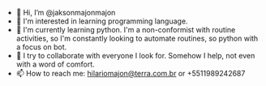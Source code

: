- 👋 Hi, I’m @jaksonmajonmajon
- 👀 I'm interested in learning programming language.
- 🌱 I'm currently learning python. I'm a non-conformist with routine activities, so I'm constantly looking to automate routines, so python with a focus on bot.
- 💞️ I try to collaborate with everyone I look for. Somehow I help, not even with a word of comfort.
- 📫 How to reach me: hilariomajon@terra.com.br or +5511989242687

<!---
jaksonmajonmajon/jaksonmajonmajon is a ✨ special ✨ repository because its `README.md` (this file) appears on your GitHub profile.
You can click the Preview link to take a look at your changes.
--->
